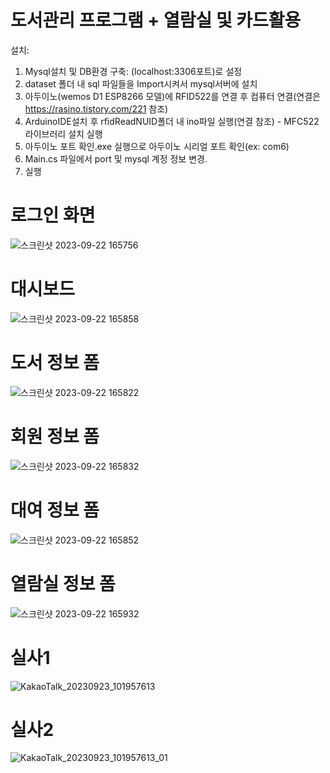 # 도서관리 프로그램 + 열람실 및 카드활용

설치: 
1. Mysql설치 및 DB환경 구축: (localhost:3306포트)로 설정
3. dataset 폴더 내 sql 파일들을 Import시켜서 mysql서버에 설치
4. 아두이노(wemos D1 ESP8266 모델)에  RFID522를 연결 후 컴퓨터 연결(연결은 https://rasino.tistory.com/221 참조)
5. ArduinoIDE설치 후 rfidReadNUID폴더 내 ino파일 실행(연결 참조) - MFC522 라이브러리 설치 실행
6. 아두이노 포트 확인.exe 실행으로 아두이노 시리얼 포트 확인(ex: com6)
7. Main.cs 파일에서 port 및 mysql 계정 정보 변경.
8. 실행





# 로그인 화면
![스크린샷 2023-09-22 165756](https://github.com/sagoheud/Library-Management/assets/135096712/e68f9bcf-8944-4364-9322-ec21088213ec)
# 대시보드
![스크린샷 2023-09-22 165858](https://github.com/sagoheud/Library-Management/assets/135096712/54972e96-6486-43cb-86c2-6d141facf14d)
# 도서 정보 폼
![스크린샷 2023-09-22 165822](https://github.com/sagoheud/Library-Management/assets/135096712/db910da1-db57-4a46-8b68-3a875047a316)
# 회원 정보 폼
![스크린샷 2023-09-22 165832](https://github.com/sagoheud/Library-Management/assets/135096712/0e67315a-cf2b-4bd5-a385-1dfb3c6d7885)
# 대여 정보 폼
![스크린샷 2023-09-22 165852](https://github.com/sagoheud/Library-Management/assets/135096712/b44099d1-dbd9-4f9d-aa97-45c90bddf6d8)
# 열람실 정보 폼
![스크린샷 2023-09-22 165932](https://github.com/sagoheud/Library-Management/assets/135096712/b603829a-59ab-4cee-a306-7c0fa52794af)
# 실사1
![KakaoTalk_20230923_101957613](https://github.com/sagoheud/Library-Management/assets/135096712/0bcf2d63-3c0f-472a-bf7d-500ae833aac9)
# 실사2
![KakaoTalk_20230923_101957613_01](https://github.com/sagoheud/Library-Management/assets/135096712/e7daf7aa-44b4-42d0-966f-80d9067cd338)

